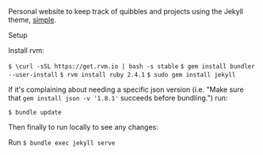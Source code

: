 Personal website to keep track of quibbles and projects using the Jekyll theme, [simple](https://github.com/wild-flame/jekyll-simple).


Setup

Install rvm:

`$ \curl -sSL https://get.rvm.io | bash -s stable`
`$ gem install bundler --user-install`
`$ rvm install ruby 2.4.1`
`$ sudo gem install jekyll`

If it's complaining about needing a specific json version (i.e. "Make sure that `gem install json -v '1.8.1'` succeeds before bundling.") run:

`$ bundle update`

Then finally to run locally to see any changes:

Run `$ bundle exec jekyll serve`
